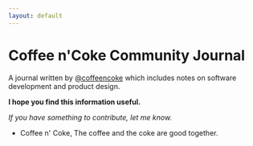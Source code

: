 ```yaml
---
layout: default
---
```


# Coffee n'Coke Community Journal

A journal written by [@coffeencoke](https://github.com/coffeencoke) which includes notes on software development and product design.

**I hope you find this information useful.**

*If you have something to contribute, let me know.*

- Coffee n' Coke, The coffee and the coke are good together.

